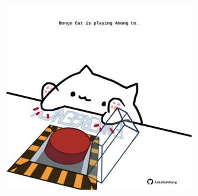 <!-- built at 17/07/2025, 23:00:44 UTC -->
<p align="center">
  <img width="500" height="500" src="./ReadmeImage.svg">
</p>
